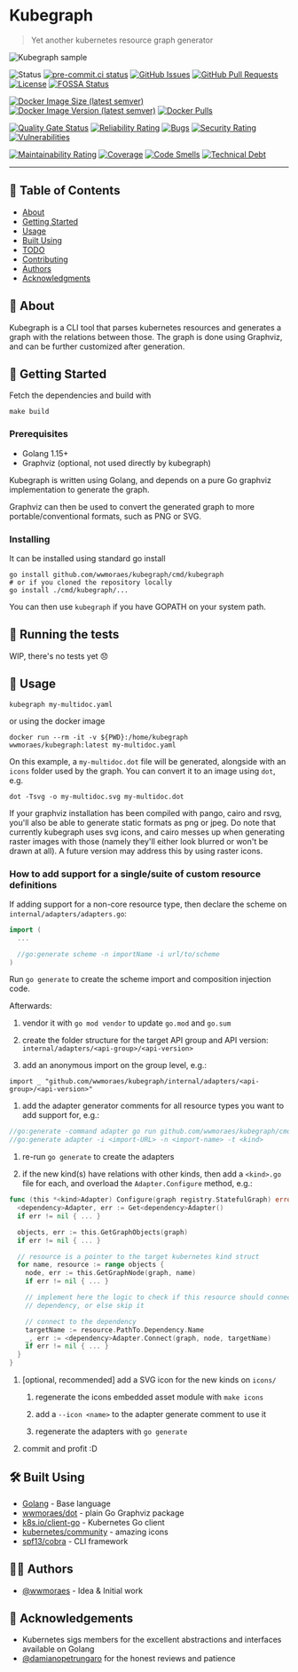 # Kubegraph

> Yet another kubernetes resource graph generator

![Kubegraph sample](https://raw.githubusercontent.com/wwmoraes/kubegraph/master/sample.png)

![Status](https://img.shields.io/badge/status-active-success.svg)
[![pre-commit.ci status](https://results.pre-commit.ci/badge/github/wwmoraes/kubegraph/master.svg)](https://results.pre-commit.ci/latest/github/wwmoraes/kubegraph/master)
[![GitHub Issues](https://img.shields.io/github/issues/wwmoraes/kubegraph.svg)](https://github.com/wwmoraes/kubegraph/issues)
[![GitHub Pull Requests](https://img.shields.io/github/issues-pr/wwmoraes/kubegraph.svg)](https://github.com/wwmoraes/kubegraph/pulls)
[![License](https://img.shields.io/badge/license-MIT-blue.svg)](/LICENSE)
[![FOSSA Status](https://app.fossa.com/api/projects/git%2Bgithub.com%2Fwwmoraes%2Fkubegraph.svg?type=shield)](https://app.fossa.com/projects/git%2Bgithub.com%2Fwwmoraes%2Fkubegraph?ref=badge_shield)

[![Docker Image Size (latest semver)](https://img.shields.io/docker/image-size/wwmoraes/kubegraph)](https://hub.docker.com/r/wwmoraes/kubegraph)
[![Docker Image Version (latest semver)](https://img.shields.io/docker/v/wwmoraes/kubegraph?label=image%20version)](https://hub.docker.com/r/wwmoraes/kubegraph)
[![Docker Pulls](https://img.shields.io/docker/pulls/wwmoraes/kubegraph)](https://hub.docker.com/r/wwmoraes/kubegraph)

[![Quality Gate Status](https://sonarcloud.io/api/project_badges/measure?project=wwmoraes_kubegraph&metric=alert_status)](https://sonarcloud.io/dashboard?id=wwmoraes_kubegraph)
[![Reliability Rating](https://sonarcloud.io/api/project_badges/measure?project=wwmoraes_kubegraph&metric=reliability_rating)](https://sonarcloud.io/dashboard?id=wwmoraes_kubegraph)
[![Bugs](https://sonarcloud.io/api/project_badges/measure?project=wwmoraes_kubegraph&metric=bugs)](https://sonarcloud.io/dashboard?id=wwmoraes_kubegraph)
[![Security Rating](https://sonarcloud.io/api/project_badges/measure?project=wwmoraes_kubegraph&metric=security_rating)](https://sonarcloud.io/dashboard?id=wwmoraes_kubegraph)
[![Vulnerabilities](https://sonarcloud.io/api/project_badges/measure?project=wwmoraes_kubegraph&metric=vulnerabilities)](https://sonarcloud.io/dashboard?id=wwmoraes_kubegraph)

[![Maintainability Rating](https://sonarcloud.io/api/project_badges/measure?project=wwmoraes_kubegraph&metric=sqale_rating)](https://sonarcloud.io/dashboard?id=wwmoraes_kubegraph)
[![Coverage](https://sonarcloud.io/api/project_badges/measure?project=wwmoraes_kubegraph&metric=coverage)](https://sonarcloud.io/dashboard?id=wwmoraes_kubegraph)
[![Code Smells](https://sonarcloud.io/api/project_badges/measure?project=wwmoraes_kubegraph&metric=code_smells)](https://sonarcloud.io/dashboard?id=wwmoraes_kubegraph)
[![Technical Debt](https://sonarcloud.io/api/project_badges/measure?project=wwmoraes_kubegraph&metric=sqale_index)](https://sonarcloud.io/dashboard?id=wwmoraes_kubegraph)

---

## 📝 Table of Contents

- [About](#-about)
- [Getting Started](#-getting-started)
- [Usage](#-usage)
- [Built Using](#-built-using)
- [TODO](./TODO.md)
- [Contributing](./CONTRIBUTING.md)
- [Authors](#-authors)
- [Acknowledgments](#-acknowledgements)

## 🧐 About

Kubegraph is a CLI tool that parses kubernetes resources and generates a graph
with the relations between those. The graph is done using Graphviz, and can be
further customized after generation.

## 🏁 Getting Started

Fetch the dependencies and build with

```shell
make build
```

### Prerequisites

- Golang 1.15+
- Graphviz (optional, not used directly by kubegraph)

Kubegraph is written using Golang, and depends on a pure Go graphviz
implementation to generate the graph.

Graphviz can then be used to convert the generated graph to more
portable/conventional formats, such as PNG or SVG.

### Installing

It can be installed using standard go install

```shell
go install github.com/wwmoraes/kubegraph/cmd/kubegraph
# or if you cloned the repository locally
go install ./cmd/kubegraph/...
```

You can then use `kubegraph` if you have GOPATH on your system path.

## 🔧 Running the tests

WIP, there's no tests yet 😞

## 🎈 Usage

```shell
kubegraph my-multidoc.yaml
```

or using the docker image

```shell
docker run --rm -it -v ${PWD}:/home/kubegraph wwmoraes/kubegraph:latest my-multidoc.yaml
```

On this example, a `my-multidoc.dot` file will be generated, alongside with an
`icons` folder used by the graph. You can convert it to an image using `dot`, e.g.

```shell
dot -Tsvg -o my-multidoc.svg my-multidoc.dot
```

If your graphviz installation has been compiled with pango, cairo and rsvg, you'll
also be able to generate static formats as png or jpeg. Do note that currently
kubegraph uses svg icons, and cairo messes up when generating raster images with
those (namely they'll either look blurred or won't be drawn at all). A future
version may address this by using raster icons.

### How to add support for a single/suite of custom resource definitions

If adding support for a non-core resource type, then declare the scheme on
`internal/adapters/adapters.go`:

```go
import (
  ...

  //go:generate scheme -n importName -i url/to/scheme
)
```

Run `go generate` to create the scheme import and composition injection code.

Afterwards:

1. vendor it with `go mod vendor` to update `go.mod` and `go.sum`

1. create the folder structure for the target API group and API version:
`internal/adapters/<api-group>/<api-version>`

1. add an anonymous import on the group level, e.g.:

`import _ "github.com/wwmoraes/kubegraph/internal/adapters/<api-group>/<api-version>"`

1. add the adapter generator comments for all resource types you want to add
support for, e.g.:

```go
//go:generate -command adapter go run github.com/wwmoraes/kubegraph/cmd/adapter gen
//go:generate adapter -i <import-URL> -n <import-name> -t <kind>
```

1. re-run `go generate` to create the adapters

1. if the new kind(s) have relations with other kinds, then add a `<kind>.go`
file for each, and overload the `Adapter.Configure` method, e.g.:

```go
func (this *<kind>Adapter) Configure(graph registry.StatefulGraph) error {
  <dependency>Adapter, err := Get<dependency>Adapter()
  if err != nil { ... }

  objects, err := this.GetGraphObjects(graph)
  if err != nil { ... }

  // resource is a pointer to the target kubernetes kind struct
  for name, resource := range objects {
    node, err := this.GetGraphNode(graph, name)
    if err != nil { ... }

    // implement here the logic to check if this resource should connect to the
    // dependency, or else skip it

    // connect to the dependency
    targetName := resource.PathTo.Dependency.Name
    _, err := <dependency>Adapter.Connect(graph, node, targetName)
    if err != nil { ... }
  }
}
```

1. [optional, recommended] add a SVG icon for the new kinds on `icons/`

    1. regenerate the icons embedded asset module with `make icons`

    1. add a `--icon <name>` to the adapter generate comment to use it

    1. regenerate the adapters with `go generate`

1. commit and profit :D

## 🛠 Built Using

- [Golang](https://golang.org) - Base language
- [wwmoraes/dot](https://github.com/wwmoraes/dot) - plain Go Graphviz package
- [k8s.io/client-go](https://github.com/kubernetes/client-go) - Kubernetes Go client
- [kubernetes/community](https://github.com/kubernetes/community) - amazing icons
- [spf13/cobra](github.com/spf13/cobra) - CLI framework

## 🧑‍💻 Authors

- [@wwmoraes](https://github.com/wwmoraes) - Idea & Initial work

## 🎉 Acknowledgements

- Kubernetes sigs members for the excellent abstractions and interfaces
available on Golang
- [@damianopetrungaro](https://github.com/damianopetrungaro) for the honest
reviews and patience
